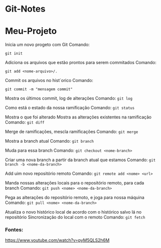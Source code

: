 # Git-Notes


# Meu-Projeto

Inicia um novo progeto com Git
Comando:

`git init`

Adiciona os arquivos que estão prontos para serem commitados
Comando:

`git add <nome-arquivo>/.`

Commit os arquivos no hist´orico
Comando:

`git commit -m "mensagem commit"`

Mostra os últimos commit, log de alterações
Comando: `git log`

Como está o estado da nossa ramificação
Comando: `git status`

Mostra o que foi alterado
Mostra as alterações existentes na ramificação
Comando: `git diff`

Merge de ramificações, mescla ramificações
Comando: `git merge`

Mostra a branch atual
Comando: `git branch`

Muda para essa branch
Comando: `git checkout <nome-branch>`

Criar uma nova branch a partir da branch atual que estamos
Comando: `git branch -b <nome-da-branch>`


Add uim novo repositório remoto
Comando: `git remote add <nome> <url>`

Manda nossas alterações locais para o repositório remoto, para cada branch
Comando: `git push <nome> <nome-da-branch>`

Pega as alterações do repositório remoto, e joga para nossa máquina
Comando: `git pull <nome> <nome-da-branch>`

Atualiza o novo histórico local de acordo com o histórico salvo lá no repositório
Sincronização do local com o remoto
Comando: `git fetch`


### Fontes:
https://www.youtube.com/watch?v=pyM5QLS2h6M
